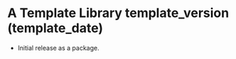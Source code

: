 A Template Library template_version (template_date)
======================================
* Initial release as a package.
